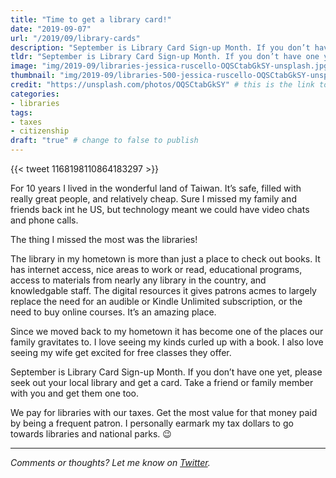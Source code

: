 ```yaml
---
title: "Time to get a library card!"
date: "2019-09-07"
url: "/2019/09/library-cards"
description: "September is Library Card Sign-up Month. If you don’t have one yet, please seek out your local library and get a card. And take a friend!"
tldr: "September is Library Card Sign-up Month. If you don’t have one yet, please seek out your local library and get a card. And take a friend!"
image: "img/2019-09/libraries-jessica-ruscello-OQSCtabGkSY-unsplash.jpg" # default width is 1280, path starts with "img/whatever.ext"
thumbnail: "img/2019-09/libraries-500-jessica-ruscello-OQSCtabGkSY-unsplash.jpeg" # default size should be 500x500, path starts with "img/whatever.ext"
credit: "https://unsplash.com/photos/OQSCtabGkSY" # this is the link to the page the image came from 
categories:
- libraries
tags: 
- taxes
- citizenship
draft: "true" # change to false to publish
---
```


{{< tweet 1168198110864183297 >}}

For 10 years I lived in the wonderful land of Taiwan. It’s safe, filled with really great people, and relatively cheap. Sure I missed my family and friends back int he US, but technology meant we could have video chats and phone calls.

The thing I missed the most was the libraries!

The library in my hometown is more than just a place to check out books. It has internet access, nice areas to work or read, educational programs, access to materials from nearly any library in the country, and knowledgable staff. The digital resources it gives patrons acmes to largely replace the need for an audible or Kindle Unlimited subscription, or the need to buy online courses. It’s an amazing place.

Since we moved back to my hometown it has become one of the places our family gravitates to. I love seeing my kinds curled up with a book. I also love seeing my wife get excited for free classes they offer. 

September is Library Card Sign-up Month. If you don’t have one yet, please seek out your local library and get a card. Take a friend or family member with you and get them one too.

We pay for libraries with our taxes. Get the most value for that money paid by being a frequent patron. I personally earmark my tax dollars to go towards libraries and national parks. 😉 

---

*Comments or thoughts? Let me know on [Twitter](https://twitter.com/adamtervort/).*